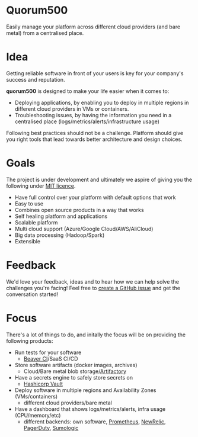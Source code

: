 # Quorum500

Easily manage your platform across different cloud providers (and bare metal) from a centralised place.

# Idea

Getting reliable software in front of your users is key for your company's success and reputation.

**quorum500** is designed to make your life easier when it comes to:
* Deploying applications, by enabling you to deploy in multiple regions in different cloud providers in VMs or containers.
* Troubleshooting issues, by having the information you need in a centralised place (logs/metrics/alerts/infrastructure usage)

Following best practices should not be a challenge. Platform should give you right tools that lead towards better architecture and design choices.

# Goals

The project is under development and ultimately we aspire of giving you the following under [MIT licence](https://github.com/advanced-research/quorum500/blob/master/LICENSE).

- Have full control over your platform with default options that work
- Easy to use
- Combines open source products in a way that works
- Self healing platform and applications
- Scalable platform
- Multi cloud support (Azure/Google Cloud/AWS/AliCloud)
- Big data processing (Hadoop/Spark)
- Extensible

# Feedback

We'd love your feedback, ideas and to hear how we can help solve the challenges you're facing! Feel free to [create a GitHub issue](https://github.com/advanced-research/quorum500/issues/new) and get the conversation started!

# Focus

There's a lot of things to do, and initally the focus will be on providing the following products:

- Run tests for your software
	- [Beaver CI](https://github.com/BeaverCI)/SaaS CI/CD
- Store software artifacts (docker images, archives)
	- Cloud/Bare metal blob storage/[Artifactory](https://jfrog.com/artifactory/)
- Have a secrets engine to safely store secrets on
	- [Hashicorp Vault](https://www.vaultproject.io/)
- Deploy software in multiple regions and Availability Zones (VMs/containers)
	- different cloud providers/bare metal
- Have a dashboard that shows logs/metrics/alerts, infra usage (CPU/memory/etc)
	- different backends: own software, [Prometheus](https://prometheus.io/), [NewRelic](https://newrelic.com/), [PagerDuty](pagerduty.com), [Sumologic](https://www.sumologic.com/)
